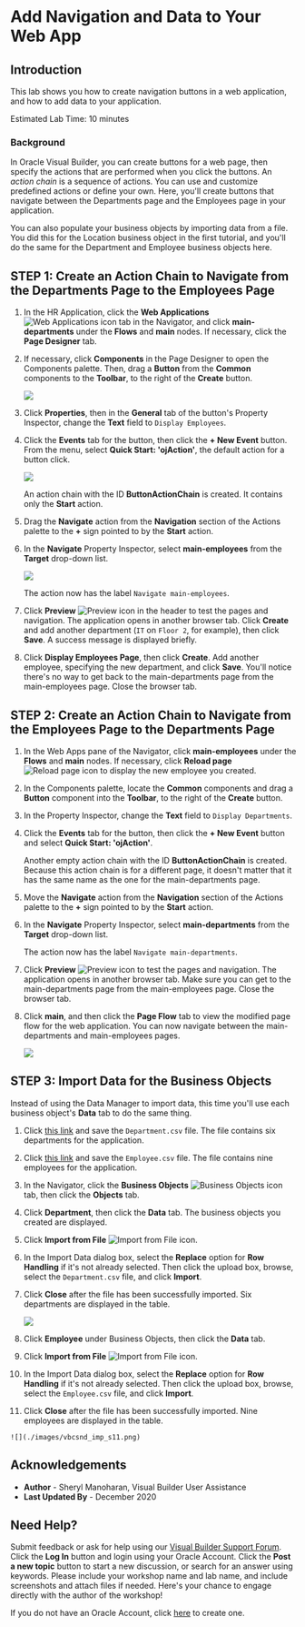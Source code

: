 # Add Navigation and Data to Your Web App

## Introduction

This lab shows you how to create navigation buttons in a web application, and how to add data to your application.

Estimated Lab Time: 10 minutes

### Background

In Oracle Visual Builder, you can create buttons for a web page, then specify the actions that are performed when you click the buttons. An *action chain* is a sequence of actions. You can use and customize predefined actions or define your own. Here, you'll create buttons that navigate between the Departments page and the Employees page in your application.

You can also populate your business objects by importing data from a file. You did this for the Location business object in the first tutorial, and you'll do the same for the Department and Employee business objects here.

## **STEP 1**: Create an Action Chain to Navigate from the Departments Page to the Employees Page

1.  In the HR Application, click the **Web Applications** ![Web Applications icon](./images/vbcsnd_webapp_icon.png) tab in the Navigator, and click **main-departments** under the **Flows** and **main** nodes. If necessary, click the **Page Designer** tab.
2.  If necessary, click **Components** in the Page Designer to open the Components palette. Then, drag a **Button** from the **Common** components to the **Toolbar**, to the right of the **Create** button.

    ![](./images/vbcsnd_cse_s2.png)

3.  Click **Properties**, then in the **General** tab of the button's Property Inspector, change the **Text** field to `Display Employees`.
4.  Click the **Events** tab for the button, then click the **\+ New Event** button. From the menu, select **Quick Start: 'ojAction'**, the default action for a button click.

    ![](./images/vbcsnd_cse_s4.png)

    An action chain with the ID **ButtonActionChain** is created. It contains only the **Start** action.

5.  Drag the **Navigate** action from the **Navigation** section of the Actions palette to the **+** sign pointed to by the **Start** action.
6.  In the **Navigate** Property Inspector, select **main-employees** from the **Target** drop-down list.

    ![](./images/vbcsnd_cse_s6.png)

    The action now has the label `Navigate main-employees`.

7.  Click **Preview** ![Preview icon](./images/vbcsnd_run_icon.png) in the header to test the pages and navigation. The application opens in another browser tab. Click **Create** and add another department (`IT` on `Floor 2`, for example), then click **Save**. A success message is displayed briefly.
8.  Click **Display Employees Page**, then click **Create**. Add another employee, specifying the new department, and click **Save**. You'll notice there's no way to get back to the main-departments page from the main-employees page. Close the browser tab.

## **STEP 2**: Create an Action Chain to Navigate from the Employees Page to the Departments Page

1.  In the Web Apps pane of the Navigator, click **main-employees** under the **Flows** and **main** nodes. If necessary, click **Reload page** ![Reload page icon](./images/vbcsnd_refresh_icon.png) to display the new employee you created.
2.  In the Components palette, locate the **Common** components and drag a **Button** component into the **Toolbar**, to the right of the **Create** button.
3.  In the Property Inspector, change the **Text** field to `Display Departments`.
4.  Click the **Events** tab for the button, then click the **+ New Event** button and select **Quick Start: 'ojAction'**.

    Another empty action chain with the ID **ButtonActionChain** is created. Because this action chain is for a different page, it doesn't matter that it has the same name as the one for the main-departments page.

5.  Move the **Navigate** action from the **Navigation** section of the Actions palette to the **+** sign pointed to by the **Start** action.
6.  In the **Navigate** Property Inspector, select **main-departments** from the **Target** drop-down list.

    The action now has the label `Navigate main-departments`.

7.  Click **Preview** ![Preview icon](./images/vbcsnd_run_icon.png) to test the pages and navigation. The application opens in another browser tab. Make sure you can get to the main-departments page from the main-employees page. Close the browser tab.
8.  Click **main**, and then click the **Page Flow** tab to view the modified page flow for the web application. You can now navigate between the main-departments and main-employees pages.

    ![](./images/vbcsnd_cpc_s9.png)


## **STEP 3**: Import Data for the Business Objects

Instead of using the Data Manager to import data, this time you'll use each business object's **Data** tab to do the same thing.

1.  Click [this link](https://objectstorage.us-ashburn-1.oraclecloud.com/p/lhJcJDCHfpvqrjLICvPbQMojBuo2NshPYvF26nE7vLnsHfqs_UFGV1pt8gVM96DY/n/c4u03/b/solutions-library/o/Department.csv) and save the `Department.csv` file. The file contains six departments for the application.
2.  Click [this link](https://objectstorage.us-ashburn-1.oraclecloud.com/p/97_FG5dsJaRTB_FwNYUg_lHokXY4r2IgQgDhiDOARX62krgriYcsFcDL25q1NSbV/n/c4u03/b/solutions-library/o/Employee.csv) and save the `Employee.csv` file. The file contains nine employees for the application.
3.  In the Navigator, click the **Business Objects** ![Business Objects icon](./images/vbcsnd_bo_icon.png) tab, then click the **Objects** tab.
4.  Click **Department**, then click the **Data** tab. The business objects you created are displayed.
5.  Click **Import from File** ![Import from File icon](./images/vbcsnd_import_icon_transp.png).
6.  In the Import Data dialog box, select the **Replace** option for **Row Handling** if it's not already selected. Then click the upload box, browse, select the `Department.csv` file, and click **Import**.
7.  Click **Close** after the file has been successfully imported. Six departments are displayed in the table.

    ![](./images/vbcsnd_imp_s7.png)

8.  Click **Employee** under Business Objects, then click the **Data** tab.
9.  Click **Import from File** ![Import from File icon](./images/vbcsnd_import_icon_transp.png).
10.  In the Import Data dialog box, select the **Replace** option for **Row Handling** if it's not already selected. Then click the upload box, browse, select the `Employee.csv` file, and click **Import**.
11.  Click **Close** after the file has been successfully imported. Nine employees are displayed in the table.

    ![](./images/vbcsnd_imp_s11.png)

## Acknowledgements
* **Author** - Sheryl Manoharan, Visual Builder User Assistance
* **Last Updated By** - December 2020

## Need Help?
Submit feedback or ask for help using our [Visual Builder Support Forum](https://cloudcustomerconnect.oracle.com/resources/e610f4723c/summary). Click the **Log In** button and login using your Oracle Account. Click the **Post a new topic** button to start a new discussion, or search for an answer using keywords.  Please include your workshop name and lab name, and include screenshots and attach files if needed. Here's your chance to engage directly with the author of the workshop!

If you do not have an Oracle Account, click [here](https://profile.oracle.com/myprofile/account/create-account.jspx) to create one.
